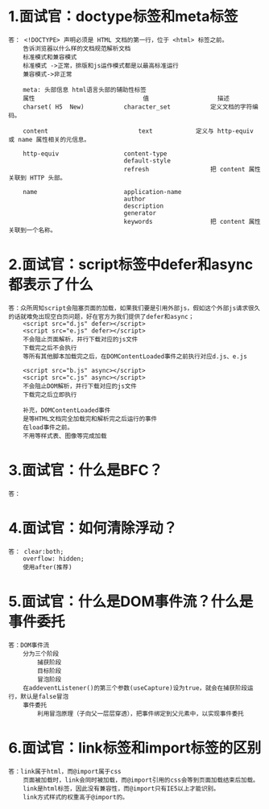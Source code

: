 # 1.面试官：doctype标签和meta标签
    答： <!DOCTYPE> 声明必须是 HTML 文档的第一行，位于 <html> 标签之前。
        告诉浏览器以什么样的文档规范解析文档
        标准模式和兼容模式
        标准模式 ->正常，排版和js运作模式都是以最高标准运行
        兼容模式->非正常

        meta: 头部信息 html语言头部的辅助性标签
        属性	                            值	                描述
        charset( H5  New)	        character_set	        定义文档的字符编码。

        content	                        text	        定义与 http-equiv 或 name 属性相关的元信息。

        http-equiv	                content-type
                                    default-style
                                    refresh	                把 content 属性关联到 HTTP 头部。

        name	                    application-name
                                    author
                                    description
                                    generator
                                    keywords	            把 content 属性关联到一个名称。
# 2.面试官：script标签中defer和async都表示了什么
    答：众所周知script会阻塞页面的加载，如果我们要是引用外部js，假如这个外部js请求很久的话就难免出现空白页问题，好在官方为我们提供了defer和async；
        <script src="d.js" defer></script>
        <script src="e.js" defer></script>
        不会阻止页面解析，并行下载对应的js文件
        下载完之后不会执行
        等所有其他脚本加载完之后，在DOMContentLoaded事件之前执行对应d.js、e.js

        <script src="b.js" async></script>
        <script src="c.js" async></script>
        不会阻止DOM解析，并行下载对应的js文件
        下载完之后立即执行

        补充，DOMContentLoaded事件
        是等HTML文档完全加载完和解析完之后运行的事件
        在load事件之前。
        不用等样式表、图像等完成加载
# 3.面试官：什么是BFC？
    答：
# 4.面试官：如何清除浮动？
    答： clear:both;
        overflow: hidden;
        使用after(推荐)
# 5.面试官：什么是DOM事件流？什么是事件委托
    答：DOM事件流
        分为三个阶段
            捕获阶段
            目标阶段
            冒泡阶段
        在addeventListener()的第三个参数(useCapture)设为true，就会在捕获阶段运行，默认是false冒泡
        事件委托
            利用冒泡原理（子向父一层层穿透），把事件绑定到父元素中，以实现事件委托
# 6.面试官：link标签和import标签的区别
    答：link属于html，而@import属于css
        页面被加载时，link会同时被加载，而@import引用的css会等到页面加载结束后加载。
        link是html标签，因此没有兼容性，而@import只有IE5以上才能识别。
        link方式样式的权重高于@import的。